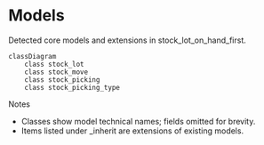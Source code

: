 # Models

Detected core models and extensions in stock_lot_on_hand_first.

```mermaid
classDiagram
    class stock_lot
    class stock_move
    class stock_picking
    class stock_picking_type
```

Notes
- Classes show model technical names; fields omitted for brevity.
- Items listed under _inherit are extensions of existing models.
